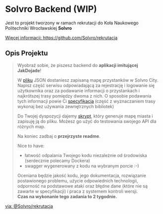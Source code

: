 # Solvro Backend (WIP)

Jest to projekt tworzony w ramach rekrutacji do Koła Naukowego Politechniki Wrocławskiej **Solvro**

[ Więcej informacji: https://github.com/Solvro/rekrutacja ](https://github.com/Solvro/rekrutacja)

## Opis Projektu

> Wyobraź sobie, że piszesz backend do **aplikacji imitującej JakDojade**!
> 
> W [pliku](https://github.com/Solvro/rekrutacja/blob/master/backend/solvro_city.json) JSON dostaniesz zapisaną mapę przystanków w Solvro City. Napisz część serwisu odpowiadającą za rejestrację i logowanie się użytkownika oraz za podawanie informacji o przystankach i najkrótszej trasy pomiędzy dwoma z nich. O sposobie podawania tych informacji powie Ci [specyfikacja](https://github.com/Solvro/rekrutacja/blob/master/backend/stops_api.yaml) (część z wyznaczaniem trasy wykonaj bez używania zewnętrznych bibliotek)
> 
> Do Twojej dyspozycji dajemy [skrypt](https://github.com/Solvro/rekrutacja/blob/master/backend/city_generator.py), który generuje mapę miasta i zapisuję ją do pliku. Możesz go użyć do testowania swojego API dla różnych map.
> 
> Na koniec zadbaj o **przejrzyste readme**.
> 
> Nice to have:
>  - łatwość odpalania Twojego kodu niezależnie od środowiska (serdecznie polecamy Dockera)
>  - swagger wygenerowany z kodu na wybranym porcie :-)
> 
> Oceniana będzie jakość kodu, jego dokumentacja, rozwiązanie postawionego problemu, użycie odpowiednich technologii, odporność na podstawowe ataki oraz błędne dane (które nie są zawarte w specyfikacji) i praca z systemem kontroli wersji.  
**Czas na wykonanie tego zadania to 2 tygodnie.**
>
[ via: @Solvro/rekrutacja ](https://github.com/Solvro/rekrutacja)


